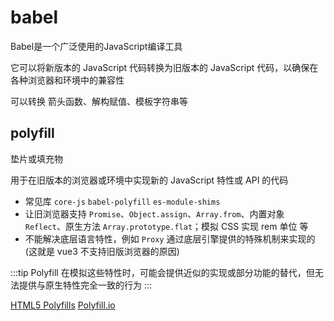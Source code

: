 # babel

Babel是一个广泛使用的JavaScript编译工具

它可以将新版本的 JavaScript 代码转换为旧版本的 JavaScript 代码，以确保在各种浏览器和环境中的兼容性

可以转换 箭头函数、解构赋值、模板字符串等

## polyfill
垫片或填充物

用于在旧版本的浏览器或环境中实现新的 JavaScript 特性或 API 的代码

* 常见库 `core-js` `babel-polyfill` `es-module-shims`
* 让旧浏览器支持 `Promise`、`Object.assign`、`Array.from`、内置对象 `Reflect`、原生方法 `Array.prototype.flat`；模拟 CSS 实现 rem 单位 等
* 不能解决底层语言特性，例如 `Proxy` 通过底层引擎提供的特殊机制来实现的 (这就是 vue3 不支持旧版浏览器的原因)


:::tip
Polyfill 在模拟这些特性时，可能会提供近似的实现或部分功能的替代，但无法提供与原生特性完全一致的行为
:::

[HTML5 Polyfills](https://github.com/Modernizr/Modernizr/wiki/HTML5-Cross-Browser-Polyfills)
[Polyfill.io](https://polyfill.io/v3/)